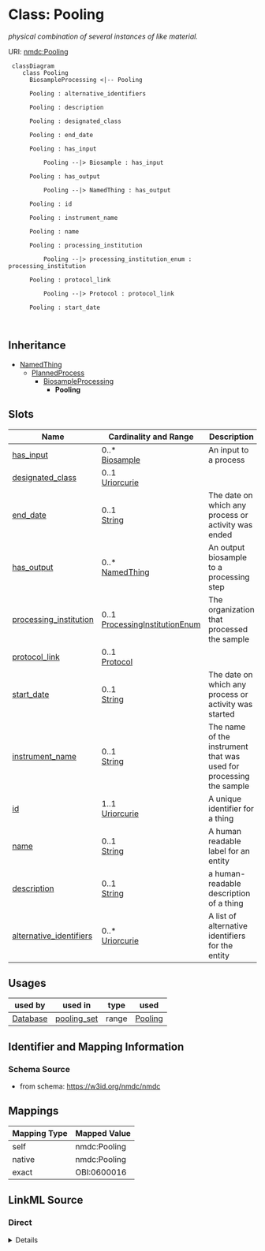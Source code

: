 # Class: Pooling


_physical combination of several instances of like material._





URI: [nmdc:Pooling](https://w3id.org/nmdc/Pooling)




```mermaid
 classDiagram
    class Pooling
      BiosampleProcessing <|-- Pooling
      
      Pooling : alternative_identifiers
        
      Pooling : description
        
      Pooling : designated_class
        
      Pooling : end_date
        
      Pooling : has_input
        
          Pooling --|> Biosample : has_input
        
      Pooling : has_output
        
          Pooling --|> NamedThing : has_output
        
      Pooling : id
        
      Pooling : instrument_name
        
      Pooling : name
        
      Pooling : processing_institution
        
          Pooling --|> processing_institution_enum : processing_institution
        
      Pooling : protocol_link
        
          Pooling --|> Protocol : protocol_link
        
      Pooling : start_date
        
      
```





## Inheritance
* [NamedThing](NamedThing.md)
    * [PlannedProcess](PlannedProcess.md)
        * [BiosampleProcessing](BiosampleProcessing.md)
            * **Pooling**



## Slots

| Name | Cardinality and Range | Description | Inheritance |
| ---  | --- | --- | --- |
| [has_input](has_input.md) | 0..* <br/> [Biosample](Biosample.md) | An input to a process | [PlannedProcess](PlannedProcess.md), [BiosampleProcessing](BiosampleProcessing.md) |
| [designated_class](designated_class.md) | 0..1 <br/> [Uriorcurie](Uriorcurie.md) |  | [PlannedProcess](PlannedProcess.md) |
| [end_date](end_date.md) | 0..1 <br/> [String](String.md) | The date on which any process or activity was ended | [PlannedProcess](PlannedProcess.md) |
| [has_output](has_output.md) | 0..* <br/> [NamedThing](NamedThing.md) | An output biosample to a processing step | [PlannedProcess](PlannedProcess.md) |
| [processing_institution](processing_institution.md) | 0..1 <br/> [ProcessingInstitutionEnum](ProcessingInstitutionEnum.md) | The organization that processed the sample | [PlannedProcess](PlannedProcess.md) |
| [protocol_link](protocol_link.md) | 0..1 <br/> [Protocol](Protocol.md) |  | [PlannedProcess](PlannedProcess.md) |
| [start_date](start_date.md) | 0..1 <br/> [String](String.md) | The date on which any process or activity was started | [PlannedProcess](PlannedProcess.md) |
| [instrument_name](instrument_name.md) | 0..1 <br/> [String](String.md) | The name of the instrument that was used for processing the sample | [PlannedProcess](PlannedProcess.md) |
| [id](id.md) | 1..1 <br/> [Uriorcurie](Uriorcurie.md) | A unique identifier for a thing | [NamedThing](NamedThing.md) |
| [name](name.md) | 0..1 <br/> [String](String.md) | A human readable label for an entity | [NamedThing](NamedThing.md) |
| [description](description.md) | 0..1 <br/> [String](String.md) | a human-readable description of a thing | [NamedThing](NamedThing.md) |
| [alternative_identifiers](alternative_identifiers.md) | 0..* <br/> [Uriorcurie](Uriorcurie.md) | A list of alternative identifiers for the entity | [NamedThing](NamedThing.md) |





## Usages

| used by | used in | type | used |
| ---  | --- | --- | --- |
| [Database](Database.md) | [pooling_set](pooling_set.md) | range | [Pooling](Pooling.md) |






## Identifier and Mapping Information







### Schema Source


* from schema: https://w3id.org/nmdc/nmdc





## Mappings

| Mapping Type | Mapped Value |
| ---  | ---  |
| self | nmdc:Pooling |
| native | nmdc:Pooling |
| exact | OBI:0600016 |





## LinkML Source

<!-- TODO: investigate https://stackoverflow.com/questions/37606292/how-to-create-tabbed-code-blocks-in-mkdocs-or-sphinx -->

### Direct

<details>
```yaml
name: Pooling
description: physical combination of several instances of like material.
from_schema: https://w3id.org/nmdc/nmdc
exact_mappings:
- OBI:0600016
is_a: BiosampleProcessing
slot_usage:
  has_input:
    name: has_input
    domain_of:
    - BiosampleProcessing
    - OmicsProcessing
    - WorkflowExecutionActivity
    - PlannedProcess
    minimum_cardinality: 2
  has_output:
    name: has_output
    domain_of:
    - OmicsProcessing
    - WorkflowExecutionActivity
    - PlannedProcess
    minimum_cardinality: 1
    maximum_cardinality: 1
  id:
    name: id
    domain_of:
    - Biosample
    - Study
    - NamedThing
    - Activity
    required: true
    structured_pattern:
      syntax: '{id_nmdc_prefix}:poolp-{id_shoulder}-{id_blade}{id_version}{id_locus}'
      interpolated: true
class_uri: nmdc:Pooling

```
</details>

### Induced

<details>
```yaml
name: Pooling
description: physical combination of several instances of like material.
from_schema: https://w3id.org/nmdc/nmdc
exact_mappings:
- OBI:0600016
is_a: BiosampleProcessing
slot_usage:
  has_input:
    name: has_input
    domain_of:
    - BiosampleProcessing
    - OmicsProcessing
    - WorkflowExecutionActivity
    - PlannedProcess
    minimum_cardinality: 2
  has_output:
    name: has_output
    domain_of:
    - OmicsProcessing
    - WorkflowExecutionActivity
    - PlannedProcess
    minimum_cardinality: 1
    maximum_cardinality: 1
  id:
    name: id
    domain_of:
    - Biosample
    - Study
    - NamedThing
    - Activity
    required: true
    structured_pattern:
      syntax: '{id_nmdc_prefix}:poolp-{id_shoulder}-{id_blade}{id_version}{id_locus}'
      interpolated: true
attributes:
  has_input:
    name: has_input
    description: An input to a process.
    from_schema: https://w3id.org/nmdc/nmdc
    rank: 1000
    domain: NamedThing
    multivalued: true
    alias: has_input
    owner: Pooling
    domain_of:
    - BiosampleProcessing
    - OmicsProcessing
    - WorkflowExecutionActivity
    - PlannedProcess
    range: Biosample
    minimum_cardinality: 2
  designated_class:
    name: designated_class
    comments:
    - required on all instances in a polymorphic Database slot like planned_process_set
    from_schema: https://w3id.org/nmdc/nmdc
    rank: 1000
    designates_type: true
    alias: designated_class
    owner: Pooling
    domain_of:
    - PlannedProcess
    range: uriorcurie
  end_date:
    name: end_date
    description: The date on which any process or activity was ended
    todos:
    - add date string validation pattern
    comments:
    - We are using string representations of dates until all components of our ecosystem
      can handle ISO 8610 dates
    - The date should be formatted as YYYY-MM-DD
    from_schema: https://w3id.org/nmdc/nmdc
    rank: 1000
    alias: end_date
    owner: Pooling
    domain_of:
    - PlannedProcess
    range: string
  has_output:
    name: has_output
    description: An output biosample to a processing step
    from_schema: https://w3id.org/nmdc/nmdc
    rank: 1000
    domain: NamedThing
    multivalued: true
    alias: has_output
    owner: Pooling
    domain_of:
    - OmicsProcessing
    - WorkflowExecutionActivity
    - PlannedProcess
    range: NamedThing
    minimum_cardinality: 1
    maximum_cardinality: 1
  processing_institution:
    name: processing_institution
    description: The organization that processed the sample.
    from_schema: https://w3id.org/nmdc/nmdc
    rank: 1000
    domain: PlannedProcess
    alias: processing_institution
    owner: Pooling
    domain_of:
    - OmicsProcessing
    - PlannedProcess
    range: processing_institution_enum
  protocol_link:
    name: protocol_link
    from_schema: https://w3id.org/nmdc/nmdc
    rank: 1000
    domain: PlannedProcess
    alias: protocol_link
    owner: Pooling
    domain_of:
    - PlannedProcess
    range: Protocol
  start_date:
    name: start_date
    description: The date on which any process or activity was started
    todos:
    - add date string validation pattern
    comments:
    - We are using string representations of dates until all components of our ecosystem
      can handle ISO 8610 dates
    - The date should be formatted as YYYY-MM-DD
    from_schema: https://w3id.org/nmdc/nmdc
    rank: 1000
    alias: start_date
    owner: Pooling
    domain_of:
    - PlannedProcess
    range: string
  instrument_name:
    name: instrument_name
    description: The name of the instrument that was used for processing the sample.
    from_schema: https://w3id.org/nmdc/nmdc
    rank: 1000
    domain: PlannedProcess
    alias: instrument_name
    owner: Pooling
    domain_of:
    - OmicsProcessing
    - PlannedProcess
    range: string
  id:
    name: id
    description: A unique identifier for a thing. Must be either a CURIE shorthand
      for a URI or a complete URI
    from_schema: https://w3id.org/nmdc/nmdc
    rank: 1000
    identifier: true
    alias: id
    owner: Pooling
    domain_of:
    - Biosample
    - Study
    - NamedThing
    - Activity
    range: uriorcurie
    required: true
    pattern: ^[a-zA-Z0-9][a-zA-Z0-9_\.]+:[a-zA-Z0-9_][a-zA-Z0-9_\-\/\.,]*$
    structured_pattern:
      syntax: '{id_nmdc_prefix}:poolp-{id_shoulder}-{id_blade}{id_version}{id_locus}'
      interpolated: true
  name:
    name: name
    description: A human readable label for an entity
    from_schema: https://w3id.org/nmdc/nmdc
    rank: 1000
    alias: name
    owner: Pooling
    domain_of:
    - Protocol
    - QualityControlReport
    - NamedThing
    - PersonValue
    - Activity
    range: string
  description:
    name: description
    description: a human-readable description of a thing
    from_schema: https://w3id.org/nmdc/nmdc
    rank: 1000
    slot_uri: dcterms:description
    alias: description
    owner: Pooling
    domain_of:
    - Study
    - NamedThing
    - ImageValue
    range: string
  alternative_identifiers:
    name: alternative_identifiers
    description: A list of alternative identifiers for the entity.
    from_schema: https://w3id.org/nmdc/nmdc
    rank: 1000
    multivalued: true
    alias: alternative_identifiers
    owner: Pooling
    domain_of:
    - Biosample
    - Study
    - NamedThing
    - MetaboliteQuantification
    range: uriorcurie
    pattern: ^[a-zA-Z0-9][a-zA-Z0-9_\.]+:[a-zA-Z0-9_][a-zA-Z0-9_\-\/\.,]*$
class_uri: nmdc:Pooling

```
</details>